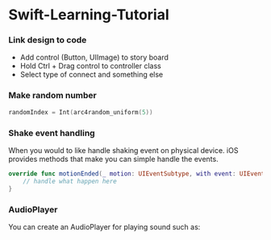 # Swift-Learning-Tutorial
### Link design to code
* Add control (Button, UIImage) to story board
* Hold Ctrl + Drag control to controller class
* Select type of connect and something else


### Make random number

```swift
randomIndex = Int(arc4random_uniform(5))
```

### Shake event handling
When you would to like handle shaking event on physical device. iOS provides methods that make you can simple handle the events.

	
```swift
override func motionEnded(_ motion: UIEventSubtype, with event: UIEvent?) {
	// handle what happen here
}	
```
	
### AudioPlayer
You can create an AudioPlayer for playing sound such as:

```swift

```